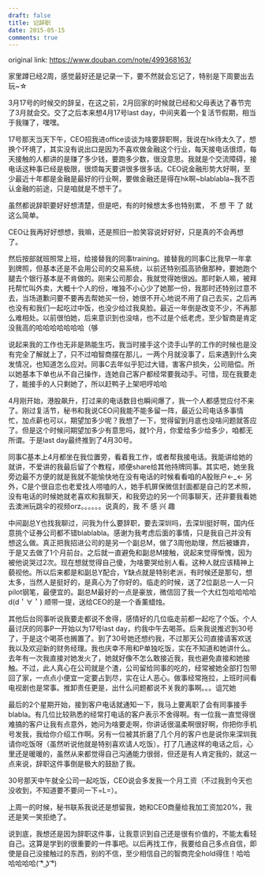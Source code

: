 ```yaml
---
draft: false
title: 记辞职
date: 2015-05-15
comments: true
---
```


original link: https://www.douban.com/note/499368163/

家里蹲已经2周，感觉最好还是记录一下，要不然就会忘记了，特别是下周要出去玩~☆

3月17号的时候交的辞呈，在这之前，2月回家的时候就已经和父母表达了春节完了3月就会交。交了之后本来想4月17号last day，中间夹着一个复活节假期，相当于我赚了，嘿嘿。

17号那天当天下午，CEO招我进office谈谈为啥要辞职啊，我说在hk待太久了，想换个环境了，其实没有说出口是因为不喜欢做金融这个行业，每天接电话很烦，每天接触的人都讲的是赚了多少钱，要跑多少数，很没意思。我就是个交流障碍，接电话这种事已经是极限，很烦每天要讲很多很多话。CEO说金融形势大好啊，至少最近十年都是金融是最好的行业啊，要做金融还是得在hk啊~blablabla~我不否认金融的前途，只是咱就是不想干了。

虽然都说辞职要好好想清楚，但是吧，有的时候想太多也特别累，
不 想 干 了
就这么简单。

CEO让我再好好想想，我嘛，还是照旧一脸笑容说好好好，只是真的不会再想了。

然后按部就班照常上班，给接替我的同事training。接替我的同事C比我早一年拿到牌照，但基本还是不会用公司的交易系统，以前还特别孤高骄傲那种，要她跑个腿去个银行基本是不肯做的。刚来公司那会，我就觉得她很凶。那时新人嘛，被拜托帮忙叫外卖，大概十个人的份，唯独不小心少了她那一份，我那时还特别过意不去，当场道歉问要不要再去帮她买一份，她很不开心地说不用了自己去买，之后再也没有和我们一起吃过中饭，也没少给过我臭脸。最近一年倒是改变不少，不再那么难相处。以前很怕她，后来意识到也没啥，也不过是个纸老虎，至少智商是肯定没我高的哈哈哈哈哈哈哈（够

说起来我的工作也无非是熟能生巧，我当时接手这个烫手山芋的工作的时候也是没有完全了解就上了，只不过咱智商摆在那儿，一两个月就没事了，后来遇到什么突发情况，也知道怎么应对。同事C去年似乎犯过大错，害客户损失，公司赔偿。所以她基本下单也从不自己操作，连她自己客户都经常要我动手。可惜，现在我要走了，能接手的人只剩她了，所以赶鸭子上架吧哼哈哈

4月刚开始，港股飙升，打过来的电话数目也瞬间爆了，我一个人都感觉应付不来了。刚过复活节，秘书和我说CEO问我能不能多留一阵，最近公司电话多事情忙，加点薪也可以，期望加多少呢？我想了一下，觉得留到月底也没啥问题就答应了。但是这个时候问期望加多少有意思吗，就1个月，你爱给多少给多少，咱都无所谓。于是last day最终推到了4月30号。

同事C基本上4月都坐在我位置旁，看着我工作，或者帮我接电话。我能讲给她的就讲，不爱讲的我最后留了个教程，顺便share给其他持牌同事。其实吧，她坐我旁边最不方便的就是我就不能愉快地在没有电话的时候看看咱的A股账户←\_← 另外，C是个很自恋也老爱找人唠嗑的人，她手机屏保微信封面都是自己的艺术照，没有电话的时候她就老喜欢和我聊天，和我旁边的另一个同事聊天，还非要我看她去澳洲玩跳伞的视频orz。。。。。。说真的，我 不 感 兴 趣

中间副总Y也找我聊过，问我为什么要辞职，要去深圳吗，去深圳挺好啊，国内任意挑个证券公司都不错blablabla。感谢为我考虑后面的事情，只是我自己并没有想这么做。真正把我招进公司的是另一个副总M，做了3周他助理，然后被嫌弃，于是又去做了1个月前台。之后就一直避免和副总M接触，说起来觉得惭愧，因为被他说哭过2次。现在想就觉得自己傻，为啥要哭给别人看。这种人就应该精神上藐视他。所以后来都是和副总Y配合，Y缺点就是特别老派，有时候还是那句，想太多，当然人是挺好的，是真心为了你好的。临走的时候，送了2位副总一人一只pilot钢笔，最便宜的。副总M最好的一点是豪放，微信回了我一个大红包哈哈哈哈d(d＇∀＇) 顺带一提，送给CEO的是一个香薰蜡烛。

其他后台同事听说我要走都说不舍得，感情好的几位临走前都一起吃了个饭。个人最讨厌的同事P一开始以为17号last day，约我中午去喝茶。后来我说推迟到30号了，于是这个喝茶也搁置了。到了30号她还想约我，不过那天公司直接请客欢送我以及欢迎新的财务经理。我也庆幸不用和P单独吃饭，实在不知道和她讲什么。去年有一次我直接对她发火了，她就好像不怎么敢接近我，我也避免直接和她接触。不过，此人真心在公司就是个渣，公司留给同事的吃的，经常被她全部打包带回了家，一点点小便宜一定要占到尽，实在让人恶心。做事经常拖拉，上班时间看电视剧也是常事。推卸责任更是，出什么问题都说不关我的事啊。。。诅咒她

最后的2个星期开始，接到客户电话就通知一下，我马上要离职了会有同事接手blabla。有几位比较熟悉的经常打电话的客户表示不舍得啊。有一位我一直觉得很难搞的客户让我有点意外，她问为啥要走啊，你讲话很温柔啊很好啊，你把你手机号发我，我给你介绍工作啊。另有一位被其折磨了几个月的客户也是说你来深圳我请你吃饭呀（虽然听说他就是特别喜欢请人吃饭）。打了几通这样的电话之后，心里还是暖暖的，虽然从来都觉得自己沟通能力很弱，但还是有人肯定我的，就这一点来说，辞职这件事倒是极大的鼓励了我。

30号那天中午就全公司一起吃饭，CEO说会多发我一个月工资（不过我到今天也没收到，不知道要不要问一下=L=）。

上周一的时候，秘书联系我说还是想留我，她和CEO商量给我加工资加20%，我还是笑一笑拒绝了。

说到底，我想还是因为辞职这件事，让我意识到自己还是很有价值的，不能太看轻自己。这算是学到的很重要的一件事吧。以后再找工作，我要给自己多点自信，即使是自己没接触过的东西，别的不信，至少相信自己的智商完全hold得住！哈哈哈哈哈哈( ͡° ͜ʖ ͡°)
